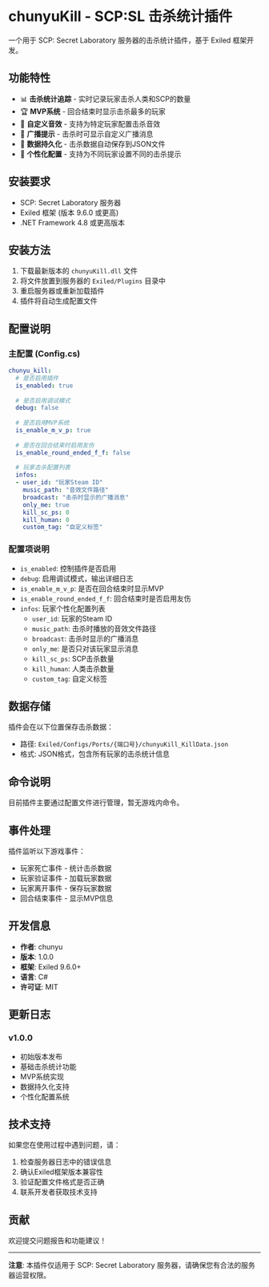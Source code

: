 # chunyuKill - SCP:SL 击杀统计插件

一个用于 SCP: Secret Laboratory 服务器的击杀统计插件，基于 Exiled 框架开发。

## 功能特性

- 📊 **击杀统计追踪** - 实时记录玩家击杀人类和SCP的数量
- 🏆 **MVP系统** - 回合结束时显示击杀最多的玩家
- 🎵 **自定义音效** - 支持为特定玩家配置击杀音效
- 📢 **广播提示** - 击杀时可显示自定义广播消息
- 💾 **数据持久化** - 击杀数据自动保存到JSON文件
- 🎯 **个性化配置** - 支持为不同玩家设置不同的击杀提示

## 安装要求

- SCP: Secret Laboratory 服务器
- Exiled 框架 (版本 9.6.0 或更高)
- .NET Framework 4.8 或更高版本

## 安装方法

1. 下载最新版本的 `chunyuKill.dll` 文件
2. 将文件放置到服务器的 `Exiled/Plugins` 目录中
3. 重启服务器或重新加载插件
4. 插件将自动生成配置文件

## 配置说明

### 主配置 (Config.cs)

```yaml
chunyu_kill:
  # 是否启用插件
  is_enabled: true
  
  # 是否启用调试模式
  debug: false
  
  # 是否启用MVP系统
  is_enable_m_v_p: true
  
  # 是否在回合结束时启用友伤
  is_enable_round_ended_f_f: false
  
  # 玩家击杀配置列表
  infos:
  - user_id: "玩家Steam ID"
    music_path: "音效文件路径"
    broadcast: "击杀时显示的广播消息"
    only_me: true
    kill_sc_ps: 0
    kill_human: 0
    custom_tag: "自定义标签"
```

### 配置项说明

- `is_enabled`: 控制插件是否启用
- `debug`: 启用调试模式，输出详细日志
- `is_enable_m_v_p`: 是否在回合结束时显示MVP
- `is_enable_round_ended_f_f`: 回合结束时是否启用友伤
- `infos`: 玩家个性化配置列表
  - `user_id`: 玩家的Steam ID
  - `music_path`: 击杀时播放的音效文件路径
  - `broadcast`: 击杀时显示的广播消息
  - `only_me`: 是否只对该玩家显示消息
  - `kill_sc_ps`: SCP击杀数量
  - `kill_human`: 人类击杀数量
  - `custom_tag`: 自定义标签

## 数据存储

插件会在以下位置保存击杀数据：
- 路径: `Exiled/Configs/Ports/{端口号}/chunyuKill_KillData.json`
- 格式: JSON格式，包含所有玩家的击杀统计信息

## 命令说明

目前插件主要通过配置文件进行管理，暂无游戏内命令。

## 事件处理

插件监听以下游戏事件：
- 玩家死亡事件 - 统计击杀数据
- 玩家验证事件 - 加载玩家数据
- 玩家离开事件 - 保存玩家数据
- 回合结束事件 - 显示MVP信息

## 开发信息

- **作者**: chunyu
- **版本**: 1.0.0
- **框架**: Exiled 9.6.0+
- **语言**: C#
- **许可证**: MIT

## 更新日志

### v1.0.0
- 初始版本发布
- 基础击杀统计功能
- MVP系统实现
- 数据持久化支持
- 个性化配置系统

## 技术支持

如果您在使用过程中遇到问题，请：
1. 检查服务器日志中的错误信息
2. 确认Exiled框架版本兼容性
3. 验证配置文件格式是否正确
4. 联系开发者获取技术支持

## 贡献

欢迎提交问题报告和功能建议！

---

**注意**: 本插件仅适用于 SCP: Secret Laboratory 服务器，请确保您有合法的服务器运营权限。
